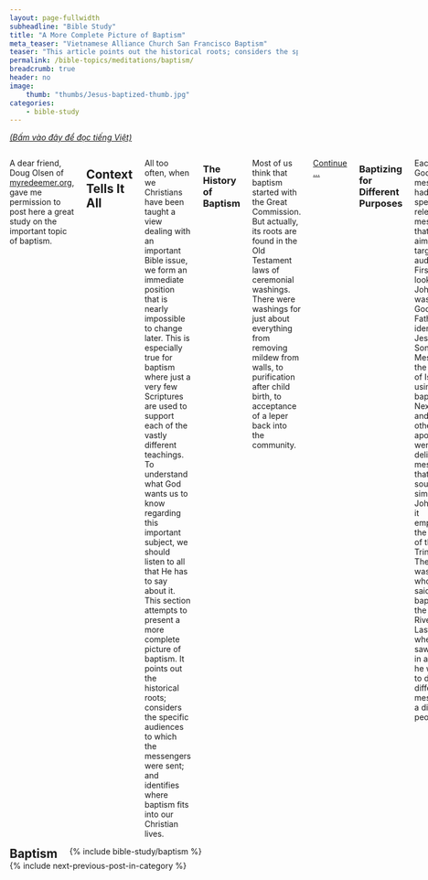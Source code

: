 ```yaml
---
layout: page-fullwidth
subheadline: "Bible Study"
title: "A More Complete Picture of Baptism"
meta_teaser: "Vietnamese Alliance Church San Francisco Baptism"
teaser: "This article points out the historical roots; considers the specific audiences to which the messengers were sent; and identifies where baptism fits into our Christian lives."
permalink: /bible-topics/meditations/baptism/
breadcrumb: true
header: no
image:
    thumb: "thumbs/Jesus-baptized-thumb.jpg"
categories:
    - bible-study
---
```

<!--more-->
<p style="font-style: italic;"><a href="{{ site.projectname }}/hoc-kinh-thanh/suy-gam/bap-tem/">(Bấm vào đây để đọc tiếng Việt)</a></p>
<div class="row">
<div class="medium-8 columns" markdown="1">

<p class="blockquote">A dear friend, Doug Olsen of <a href="http://myredeemer.org">myredeemer.org</a>, gave me permission to post here a great study on the important topic of baptism.</p>

## Context Tells It All

All too often, when we Christians have been taught a view dealing with an important Bible issue, we form an immediate position that is nearly impossible to change later. This is especially true for baptism where just a very few Scriptures are used to support each of the vastly different teachings. To understand what God wants us to know regarding this important subject, we should listen to all that He has to say about it. This section attempts to present a more complete picture of baptism. It points out the historical roots; considers the specific audiences to which the messengers were sent; and identifies where baptism fits into our Christian lives.

### The History of Baptism

Most of us think that baptism started with the Great Commission. But actually, its roots are found in the Old Testament laws of ceremonial washings. There were washings for just about everything from removing mildew from walls, to purification after child birth, to acceptance of a leper back into the community.

<a href="{{ site.projectname }}/bible-topics/meditations/baptism/history/">Continue ...</a>

### Baptizing for Different Purposes

Each of God's messengers had very specific and relevant messages that were aimed at target audiences. First we will look at John who was told by God (the Father) to identify Jesus (His Son) as the Messiah to the nation of Israel using baptism. Next, Peter and the other apostles were to deliver a message that sounded similar to John's, but it emphasized the concept of the Trinity. Then there was Jesus who was said to have baptized in the Jordan River. Lastly, when Paul saw Jesus in a vision, he was told to deliver a different message to a different people.

<a href="{{ site.projectname }}/bible-topics/meditations/baptism/purposes/">Continue ...</a>

### Is Water Baptism Essential to Salvation?

In Acts chapter 10 there is a story about some Gentile (pagans) who heard the message of God's salvation in their own language when Peter was speaking. The Scriptures say that they received the Spirit (the seal of the promised eternal life) and later elected to be baptized with water. It was their desire to go through the same ritualistic washing that the Jews had been observing. Obviously, since they received the Spirit first, water baptism is not a requirement for salvation.

<a href="{{ site.projectname }}/bible-topics/meditations/baptism/salvation/">Continue ...</a>

### Baptizing in One Name or All Three

One of the major dividing issues that splits Christians apart –even to the extent of creating denominations– is based on what name is spoken during baptism ("I baptize you in the name of ..." ). There are several places in Acts that refer to "baptizing in the name of Jesus", yet in Matthew the instruction is to "baptize in the name of the Father, Son and Holy Spirit". But the significance of what name was spoken can be better understood through the viewpoint of a Jew.

<a href="{{ site.projectname }}/bible-topics/meditations/baptism/in-the-name/">Continue ...</a>

### Summary ...

For a Christian to lead a healthy spiritual life, he must be grounded on solid conclusions regarding the fundamental Bible topics. Unfortunately, many of us merely repeat whatever we have heard from influential people over the years rather than reading what God's word has to say –in context– and then allowing the Holy Spirit to reveal its meaning to us. Baptism deserves serious consideration far beyond common church teachings and traditions.

<a href="{{ site.projectname }}/bible-topics/meditations/baptism/summary/">Continue ...</a>

<a href="{{ site.projectname }}/bible-topics/meditations/baptism/history/">Next: Baptism's History</a>

{% include bible-study/bible-study-footer %}
</div><!-- /.medium-8.columns -->
<div class="bible-index medium-4 columns">
<h2 style="margin: 0px">Baptism</h2>
        {% include bible-study/baptism %}
</div><!-- /.medium-4.columns -->
</div><!-- /.row -->

<div class="small-12" style="padding: 0px; border-bottom: none;">
    {% include next-previous-post-in-category %}
</div>

